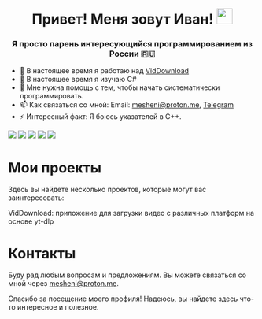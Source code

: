 <h1 align="center">Привет! Меня зовут Иван! 
<img src="https://github.com/blackcater/blackcater/raw/main/images/Hi.gif" height="32"/></h1>
<h3 align="center">Я просто парень интересующийся программированием из России 🇷🇺</h3>

- 🔭 В настоящее время я работаю над [VidDownload](https://github.com/mesheni/VidDownload)
- 🌱 В настоящее время я изучаю C#
- 🤔 Мне нужна помощь с тем, чтобы начать систематически программировать.
- 📫 Как связаться со мной: Email: mesheni@proton.me, [Telegram](https://t.me/meshenii)
- ⚡ Интересный факт: Я боюсь указателей в C++.

![](https://github-profile-summary-cards.vercel.app/api/cards/profile-details?username=mesheni&theme=monokai)
![](https://github-profile-summary-cards.vercel.app/api/cards/most-commit-language?username=mesheni&theme=monokai)
![](https://github-profile-summary-cards.vercel.app/api/cards/repos-per-language?username=mesheni&theme=monokai)
![](https://github-profile-summary-cards.vercel.app/api/cards/stats?username=mesheni&theme=monokai)
![](https://github-profile-summary-cards.vercel.app/api/cards/productive-time?username=mesheni&theme=monokai)


# Мои проекты
Здесь вы найдете несколько проектов, которые могут вас заинтересовать:

VidDownload: приложение для загрузки видео с различных платформ на основе yt-dlp

# Контакты
Буду рад любым вопросам и предложениям. Вы можете связаться со мной через mesheni@proton.me.

Спасибо за посещение моего профиля! Надеюсь, вы найдете здесь что-то интересное и полезное.
